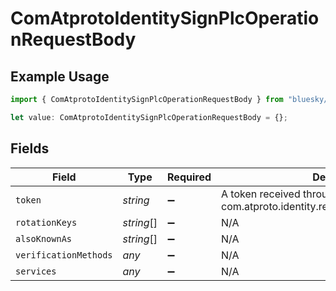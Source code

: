 # ComAtprotoIdentitySignPlcOperationRequestBody

## Example Usage

```typescript
import { ComAtprotoIdentitySignPlcOperationRequestBody } from "bluesky/models/operations";

let value: ComAtprotoIdentitySignPlcOperationRequestBody = {};
```

## Fields

| Field                                                                      | Type                                                                       | Required                                                                   | Description                                                                |
| -------------------------------------------------------------------------- | -------------------------------------------------------------------------- | -------------------------------------------------------------------------- | -------------------------------------------------------------------------- |
| `token`                                                                    | *string*                                                                   | :heavy_minus_sign:                                                         | A token received through com.atproto.identity.requestPlcOperationSignature |
| `rotationKeys`                                                             | *string*[]                                                                 | :heavy_minus_sign:                                                         | N/A                                                                        |
| `alsoKnownAs`                                                              | *string*[]                                                                 | :heavy_minus_sign:                                                         | N/A                                                                        |
| `verificationMethods`                                                      | *any*                                                                      | :heavy_minus_sign:                                                         | N/A                                                                        |
| `services`                                                                 | *any*                                                                      | :heavy_minus_sign:                                                         | N/A                                                                        |